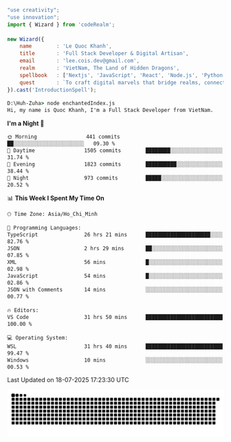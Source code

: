 <!--x axis divider-->

```js 
"use creativity";
"use innovation";
import { Wizard } from 'codeRealm';

new Wizard({
    name        : 'Le Quoc Khanh',
    title       : 'Full Stack Developer & Digital Artisan',
    email       : 'lee.cois.dev@gmail.com',
    realm       : 'VietNam, The Land of Hidden Dragons',
    spellbook   : ['Nextjs', 'JavaScript', 'React', 'Node.js', 'Python', 'Django', 'Cloud Services'],
    quest       : `To craft digital marvels that bridge realms, connect cultures, and bring imagination to life.`,
}).cast('IntroductionSpell');
```

```cmd
D:\Huh-Zuha> node enchantedIndex.js
Hi, my name is Quoc Khanh, I'm a Full Stack Developer from VietNam.
```
<!--START_SECTION:waka-->
**I'm a Night 🦉** 

```text
🌞 Morning                441 commits         ██░░░░░░░░░░░░░░░░░░░░░░░   09.30 % 
🌆 Daytime                1505 commits        ████████░░░░░░░░░░░░░░░░░   31.74 % 
🌃 Evening                1823 commits        ██████████░░░░░░░░░░░░░░░   38.44 % 
🌙 Night                  973 commits         █████░░░░░░░░░░░░░░░░░░░░   20.52 % 
```


📊 **This Week I Spent My Time On** 

```text
🕑︎ Time Zone: Asia/Ho_Chi_Minh

💬 Programming Languages: 
TypeScript               26 hrs 21 mins      █████████████████████░░░░   82.76 % 
JSON                     2 hrs 29 mins       ██░░░░░░░░░░░░░░░░░░░░░░░   07.85 % 
XML                      56 mins             █░░░░░░░░░░░░░░░░░░░░░░░░   02.98 % 
JavaScript               54 mins             █░░░░░░░░░░░░░░░░░░░░░░░░   02.86 % 
JSON with Comments       14 mins             ░░░░░░░░░░░░░░░░░░░░░░░░░   00.77 % 

🔥 Editors: 
VS Code                  31 hrs 50 mins      █████████████████████████   100.00 % 

💻 Operating System: 
WSL                      31 hrs 40 mins      █████████████████████████   99.47 % 
Windows                  10 mins             ░░░░░░░░░░░░░░░░░░░░░░░░░   00.53 % 
```


 Last Updated on 18-07-2025 17:23:30 UTC
<!--END_SECTION:waka-->
<picture>
  <source media="(prefers-color-scheme: dark)" srcset="https://raw.githubusercontent.com/leecois/leecois/output/github-contribution-grid-snake-dark.svg">
  <source media="(prefers-color-scheme: light)" srcset="https://raw.githubusercontent.com/leecois/leecois/output/github-contribution-grid-snake.svg">
  <img alt="github contribution grid snake animation" src="https://raw.githubusercontent.com/leecois/leecois/output/github-contribution-grid-snake.svg">
</picture>
